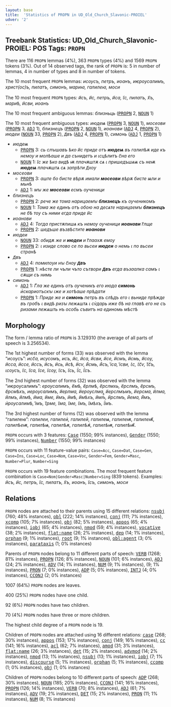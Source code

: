 ```yaml
---
layout: base
title:  'Statistics of PROPN in UD_Old_Church_Slavonic-PROIEL'
udver: '2'
---
```


## Treebank Statistics: UD_Old_Church_Slavonic-PROIEL: POS Tags: `PROPN`

There are 116 `PROPN` lemmas (4%), 363 `PROPN` types (4%) and 1569 `PROPN` tokens (3%).
Out of 14 observed tags, the rank of `PROPN` is: 5 in number of lemmas, 4 in number of types and 8 in number of tokens.

The 10 most frequent `PROPN` lemmas: <em>исоусъ, петръ, иоанъ, иѥроусалимъ, христ(ос)ъ, пилатъ, симонъ, мариꙗ, галилеꙗ, моси</em>

The 10 most frequent `PROPN` types:  <em>и҃съ, и҃с, петръ, и҃са, ꙇ҃с, пилатъ, х҃ъ, мариѣ, и҃сви, иоанъ</em>

The 10 most frequent ambiguous lemmas: <em>близньць</em> (<tt><a href="cu_proiel-pos-PROPN.html">PROPN</a></tt> 2, <tt><a href="cu_proiel-pos-NOUN.html">NOUN</a></tt> 1)

The 10 most frequent ambiguous types:  <em>июдеѩ</em> (<tt><a href="cu_proiel-pos-PROPN.html">PROPN</a></tt> 3, <tt><a href="cu_proiel-pos-NOUN.html">NOUN</a></tt> 1), <em>мосеови</em> (<tt><a href="cu_proiel-pos-PROPN.html">PROPN</a></tt> 3, <tt><a href="cu_proiel-pos-ADJ.html">ADJ</a></tt> 1), <em>близнецъ</em> (<tt><a href="cu_proiel-pos-PROPN.html">PROPN</a></tt> 2, <tt><a href="cu_proiel-pos-NOUN.html">NOUN</a></tt> 1), <em>иоанови</em> (<tt><a href="cu_proiel-pos-ADJ.html">ADJ</a></tt> 4, <tt><a href="cu_proiel-pos-PROPN.html">PROPN</a></tt> 2), <em>июдеи</em> (<tt><a href="cu_proiel-pos-NOUN.html">NOUN</a></tt> 33, <tt><a href="cu_proiel-pos-PROPN.html">PROPN</a></tt> 2), <em>д҃въ</em> (<tt><a href="cu_proiel-pos-ADJ.html">ADJ</a></tt> 4, <tt><a href="cu_proiel-pos-PROPN.html">PROPN</a></tt> 1), <em>симонь</em> (<tt><a href="cu_proiel-pos-ADJ.html">ADJ</a></tt> 1, <tt><a href="cu_proiel-pos-PROPN.html">PROPN</a></tt> 1)


* <em>июдеѩ</em>
  * <tt><a href="cu_proiel-pos-PROPN.html">PROPN</a></tt> 3: <em>сь слꙑшавъ ѣко и҃с приде отъ <b>июдеѩ</b> въ галилѣѫ иде къ немоу и молѣаше и да сънидетъ и ꙇсцѣлитъ с҃на его</em>
  * <tt><a href="cu_proiel-pos-NOUN.html">NOUN</a></tt> 1: <em>ꙇ҃с же ѣко видѣ ѭ плачѫштѫ сѧ ꙇ пришедъшѧѩ съ неѭ <b>июдеѩ</b> плачѫштѧ сѧ запрѣти д҃хоу</em>
* <em>мосеови</em>
  * <tt><a href="cu_proiel-pos-PROPN.html">PROPN</a></tt> 3: <em>аште бо бисте вѣрѫ имали <b>мосеови</b> вѣрѫ бисте ѩли и мьнѣ</em>
  * <tt><a href="cu_proiel-pos-ADJ.html">ADJ</a></tt> 1: <em>мꙑ же <b>мосеови</b> есмъ оученици</em>
* <em>близнецъ</em>
  * <tt><a href="cu_proiel-pos-PROPN.html">PROPN</a></tt> 2: <em>рече же тома нарицаемꙑ <b>близнецъ</b> къ оученикомъ</em>
  * <tt><a href="cu_proiel-pos-NOUN.html">NOUN</a></tt> 1: <em>Тома же единъ отъ обою на десѧте нарицаемꙑ <b>близнецъ</b> не бѣ тоу съ ними егда приде и҃с</em>
* <em>иоанови</em>
  * <tt><a href="cu_proiel-pos-ADJ.html">ADJ</a></tt> 4: <em>Тогда пристѫпишѧ къ немоу оученици <b>иоанови</b> г҃лще</em>
  * <tt><a href="cu_proiel-pos-PROPN.html">PROPN</a></tt> 2: <em>шедъше възвѣстите <b>иоанови</b></em>
* <em>июдеи</em>
  * <tt><a href="cu_proiel-pos-NOUN.html">NOUN</a></tt> 33: <em>обидѫ же и <b>июдеи</b> и г҃лаахѫ емоу</em>
  * <tt><a href="cu_proiel-pos-PROPN.html">PROPN</a></tt> 2: <em>ꙇ изиде слово се по вьсеи <b>июдеи</b> о немь ꙇ по вьсеи странѣ</em>
* <em>д҃въ</em>
  * <tt><a href="cu_proiel-pos-ADJ.html">ADJ</a></tt> 4: <em>помилоуи нꙑ с҃ноу <b>д҃въ</b></em>
  * <tt><a href="cu_proiel-pos-PROPN.html">PROPN</a></tt> 1: <em>нѣсте ли чъли чъто сътвори <b>д҃въ</b> егда възаалка самъ ꙇ сѫщи съ нимь</em>
* <em>симонь</em>
  * <tt><a href="cu_proiel-pos-ADJ.html">ADJ</a></tt> 1: <em>Г҃ла же единъ отъ оученикъ его июда <b>симонь</b> и҅скариотъскꙑ ꙇже и хотѣаше прѣдати</em>
  * <tt><a href="cu_proiel-pos-PROPN.html">PROPN</a></tt> 1: <em>Приде же и <b>симонь</b> петръ въ слѣдъ его ꙇ вьниде прѣжде въ гробъ ꙇ видѣ ризꙑ лежѧштѧ ꙇ сѵ҅дарь иже бѣ на главѣ его не съ ризами лежѧшть нъ особь съвитъ на единомь мѣстѣ</em>

## Morphology

The form / lemma ratio of `PROPN` is 3.129310 (the average of all parts of speech is 3.256534).

The 1st highest number of forms (33) was observed with the lemma “исоусъ”: <em>исс҃а, исусомъ, исъ, и҃с, и҃са, и҃сви, и҃се, и҃смъ, и҃смь, и҃соу, и҃сса, и҃ссе, и҃ссъ, и҃съ, и҃сь, и҃сѣ, и҃сѵ, и҃҅смь, и҃҅съ, і҃са, і҃сви, Ꙇс, Ꙇс҃ѵ, Ꙇ҃с҃ъ, ꙇсоусъ, ꙇ҃с, ꙇ҃са, ꙇ҃се, ꙇ҃соу, ꙇ҃съ, ꙇ҃сь, ꙇ҃҅с, ꙇ҃҅съ</em>.

The 2nd highest number of forms (32) was observed with the lemma “иѥроусалимъ”: <em>ероусалимъ, е҃мѣ, е҃рлмѣ, е҃рслмхь, е҃рслмъ, е҃рсмъ, е҃рсмѣхъ, иероусалимъ, и҃ерлма, и҃ероуслма, и҃ерслмъмъ, и҃ерсма, и҃лма, и҃лмъ, и҃лмѣ, и҃ма, и҃ме, и҃мъ, и҃мѣ, и҃мѣхъ, и҃мѣⷯ҇, и҃рслмъ, и҃҅ема, и҃҅мъ, и҅роусалимѣ, і҃мъ, Ꙇ҃рме, ꙇ҃ма, ꙇ҃ме, ꙇ҃мъ, ꙇ҃мѣхъ, ꙇ҃҅мъ</em>.

The 3rd highest number of forms (12) was observed with the lemma “галилеꙗ”: <em>галилеи, галилеи҅, галилей, галилеѩ, галилеѭ, галилеѭ҄, галилѣеѭ, галилѣѩ, галилѣѫ, галилѣѫ҅, галилѣѭ, галилѣѭ҄</em>.

`PROPN` occurs with 3 features: <tt><a href="cu_proiel-feat-Case.html">Case</a></tt> (1550; 99% instances), <tt><a href="cu_proiel-feat-Gender.html">Gender</a></tt> (1550; 99% instances), <tt><a href="cu_proiel-feat-Number.html">Number</a></tt> (1550; 99% instances)

`PROPN` occurs with 11 feature-value pairs: `Case=Acc`, `Case=Dat`, `Case=Gen`, `Case=Ins`, `Case=Loc`, `Case=Nom`, `Case=Voc`, `Gender=Fem`, `Gender=Masc`, `Number=Plur`, `Number=Sing`

`PROPN` occurs with 19 feature combinations.
The most frequent feature combination is `Case=Nom|Gender=Masc|Number=Sing` (839 tokens).
Examples: <em>и҃съ, и҃с, петръ, ꙇ҃с, пилатъ, х҃ъ, иоанъ, ꙇ҃съ, симонъ, моси</em>


## Relations

`PROPN` nodes are attached to their parents using 15 different relations: <tt><a href="cu_proiel-dep-nsubj.html">nsubj</a></tt> (760; 48% instances), <tt><a href="cu_proiel-dep-obl.html">obl</a></tt> (222; 14% instances), <tt><a href="cu_proiel-dep-conj.html">conj</a></tt> (111; 7% instances), <tt><a href="cu_proiel-dep-xcomp.html">xcomp</a></tt> (105; 7% instances), <tt><a href="cu_proiel-dep-obj.html">obj</a></tt> (82; 5% instances), <tt><a href="cu_proiel-dep-appos.html">appos</a></tt> (65; 4% instances), <tt><a href="cu_proiel-dep-iobj.html">iobj</a></tt> (65; 4% instances), <tt><a href="cu_proiel-dep-nmod.html">nmod</a></tt> (59; 4% instances), <tt><a href="cu_proiel-dep-vocative.html">vocative</a></tt> (38; 2% instances), <tt><a href="cu_proiel-dep-flat-name.html">flat:name</a></tt> (26; 2% instances), <tt><a href="cu_proiel-dep-dep.html">dep</a></tt> (14; 1% instances), <tt><a href="cu_proiel-dep-orphan.html">orphan</a></tt> (9; 1% instances), <tt><a href="cu_proiel-dep-root.html">root</a></tt> (9; 1% instances), <tt><a href="cu_proiel-dep-obl-agent.html">obl:agent</a></tt> (3; 0% instances), <tt><a href="cu_proiel-dep-parataxis.html">parataxis</a></tt> (1; 0% instances)

Parents of `PROPN` nodes belong to 11 different parts of speech: <tt><a href="cu_proiel-pos-VERB.html">VERB</a></tt> (1268; 81% instances), <tt><a href="cu_proiel-pos-PROPN.html">PROPN</a></tt> (126; 8% instances), <tt><a href="cu_proiel-pos-NOUN.html">NOUN</a></tt> (101; 6% instances), <tt><a href="cu_proiel-pos-ADJ.html">ADJ</a></tt> (24; 2% instances), <tt><a href="cu_proiel-pos-ADV.html">ADV</a></tt> (14; 1% instances), <tt><a href="cu_proiel-pos-NUM.html">NUM</a></tt> (9; 1% instances),  (9; 1% instances), <tt><a href="cu_proiel-pos-PRON.html">PRON</a></tt> (7; 0% instances), <tt><a href="cu_proiel-pos-ADP.html">ADP</a></tt> (5; 0% instances), <tt><a href="cu_proiel-pos-INTJ.html">INTJ</a></tt> (4; 0% instances), <tt><a href="cu_proiel-pos-CCONJ.html">CCONJ</a></tt> (2; 0% instances)

1007 (64%) `PROPN` nodes are leaves.

400 (25%) `PROPN` nodes have one child.

92 (6%) `PROPN` nodes have two children.

70 (4%) `PROPN` nodes have three or more children.

The highest child degree of a `PROPN` node is 19.

Children of `PROPN` nodes are attached using 16 different relations: <tt><a href="cu_proiel-dep-case.html">case</a></tt> (268; 30% instances), <tt><a href="cu_proiel-dep-appos.html">appos</a></tt> (153; 17% instances), <tt><a href="cu_proiel-dep-conj.html">conj</a></tt> (149; 16% instances), <tt><a href="cu_proiel-dep-cc.html">cc</a></tt> (141; 16% instances), <tt><a href="cu_proiel-dep-acl.html">acl</a></tt> (62; 7% instances), <tt><a href="cu_proiel-dep-amod.html">amod</a></tt> (31; 3% instances), <tt><a href="cu_proiel-dep-flat-name.html">flat:name</a></tt> (26; 3% instances), <tt><a href="cu_proiel-dep-det.html">det</a></tt> (15; 2% instances), <tt><a href="cu_proiel-dep-advmod.html">advmod</a></tt> (14; 2% instances), <tt><a href="cu_proiel-dep-nmod.html">nmod</a></tt> (13; 1% instances), <tt><a href="cu_proiel-dep-nsubj.html">nsubj</a></tt> (13; 1% instances), <tt><a href="cu_proiel-dep-iobj.html">iobj</a></tt> (7; 1% instances), <tt><a href="cu_proiel-dep-discourse.html">discourse</a></tt> (5; 1% instances), <tt><a href="cu_proiel-dep-orphan.html">orphan</a></tt> (5; 1% instances), <tt><a href="cu_proiel-dep-ccomp.html">ccomp</a></tt> (1; 0% instances), <tt><a href="cu_proiel-dep-obj.html">obj</a></tt> (1; 0% instances)

Children of `PROPN` nodes belong to 10 different parts of speech: <tt><a href="cu_proiel-pos-ADP.html">ADP</a></tt> (268; 30% instances), <tt><a href="cu_proiel-pos-NOUN.html">NOUN</a></tt> (185; 20% instances), <tt><a href="cu_proiel-pos-CCONJ.html">CCONJ</a></tt> (141; 16% instances), <tt><a href="cu_proiel-pos-PROPN.html">PROPN</a></tt> (126; 14% instances), <tt><a href="cu_proiel-pos-VERB.html">VERB</a></tt> (70; 8% instances), <tt><a href="cu_proiel-pos-ADJ.html">ADJ</a></tt> (61; 7% instances), <tt><a href="cu_proiel-pos-ADV.html">ADV</a></tt> (19; 2% instances), <tt><a href="cu_proiel-pos-DET.html">DET</a></tt> (15; 2% instances), <tt><a href="cu_proiel-pos-PRON.html">PRON</a></tt> (11; 1% instances), <tt><a href="cu_proiel-pos-NUM.html">NUM</a></tt> (8; 1% instances)

